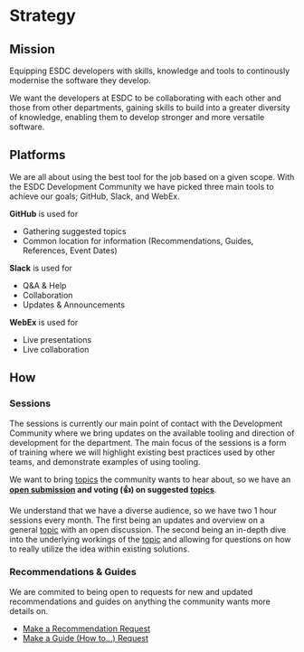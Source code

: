 # Strategy

## Mission

Equipping ESDC developers with skills, knowledge and tools to continously modernise the software they develop.

We want the developers at ESDC to be collaborating with each other and those from other departments, gaining skills to build into a greater diversity of knowledge, enabling them to develop stronger and more versatile software.

## Platforms

We are all about using the best tool for the job based on a given scope.
With the ESDC Development Community we have picked three main tools to achieve our goals; GitHub, Slack, and WebEx.

**GitHub** is used for

* Gathering suggested topics
* Common location for information (Recommendations, Guides, References, Event Dates)

**Slack** is used for

* Q&A & Help
* Collaboration
* Updates & Announcements

**WebEx** is used for
  
* Live presentations
* Live collaboration

## How

### Sessions

The sessions is currently our main point of contact with the Development Community where we bring updates on the available tooling and direction of development for the department.
The main focus of the sessions is a form of training where we will highlight existing best practices used by other teams, and demonstrate examples of using tooling.

We want to bring [topics](https://github.com/esdc-devcop/esdc-devcop.github.io/issues?q=is%3Aopen+is%3Aissue+label%3Atopic) the community wants to hear about, so we have an **[open submission](https://github.com/esdc-devcop/esdc-devcop.github.io/issues/new?assignees=&labels=topic&template=potential-devcop-topic.md&title=Topic%3A+) and voting (:+1:) on suggested [topics](https://github.com/esdc-devcop/esdc-devcop.github.io/issues?q=is%3Aopen+is%3Aissue+label%3Atopic)**.

We understand that we have a diverse audience, so we have two 1 hour sessions every month.
The first being an updates and overview on a general [topic](https://github.com/esdc-devcop/esdc-devcop.github.io/issues?q=is%3Aopen+is%3Aissue+label%3Atopic) with an open discussion.
The second being an in-depth dive into the underlying workings of the [topic](https://github.com/esdc-devcop/esdc-devcop.github.io/issues?q=is%3Aopen+is%3Aissue+label%3Atopic) and allowing for questions on how to really utilize the idea within existing solutions.

### Recommendations & Guides

We are commited to being open to requests for new and updated recommendations and guides on anything the community wants more details on.

* [Make a Recommendation Request](https://github.com/esdc-devcop/recommendations/issues/new?assignees=&labels=request&template=recommendation-request.md&title=Request%3A+)
* [Make a Guide (How to...) Request](https://github.com/esdc-devcop/guides/issues/new?assignees=&labels=request&template=guide-request.md&title=Request%3A+)
